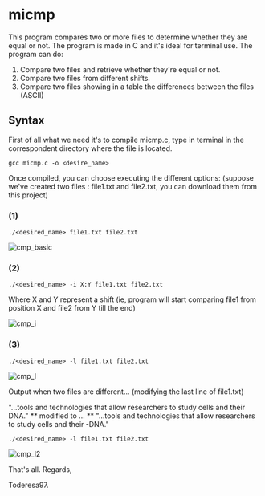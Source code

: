 # micmp

This program compares two or more files to determine whether they are equal or not. The program is made in C and it's ideal for terminal use. The program can do:
  1. Compare two files and retrieve whether they're equal or not.
  2. Compare two files from different shifts.
  3. Compare two files showing in a table the differences between the files (ASCII)

## Syntax

First of all what we need it's to compile micmp.c, type in terminal in the correspondent directory where the file is located.
```
gcc micmp.c -o <desire_name>
```

Once compiled, you can choose executing the different options: (suppose we've created two files : file1.txt and file2.txt, you can download them from this project)

### (1)
```
./<desired_name> file1.txt file2.txt
```
![cmp_basic](https://cloud.githubusercontent.com/assets/19231158/25473867/fdb06528-2b28-11e7-9cfc-24c5c95c084f.png)

### (2)
```
./<desired_name> -i X:Y file1.txt file2.txt
```
Where X and Y represent a shift (ie, program will start comparing file1 from position X and file2 from Y till the end)

![cmp_i](https://cloud.githubusercontent.com/assets/19231158/25473868/fdb0f254-2b28-11e7-84e0-9b1cd7d05d45.png)

### (3)
```
./<desired_name> -l file1.txt file2.txt
```
![cmp_l](https://cloud.githubusercontent.com/assets/19231158/25473866/fd8a1c92-2b28-11e7-93b7-c71d3b6d7787.png)

Output when two files are different... (modifying the last line of file1.txt)

"...tools and technologies that allow researchers to study cells and their DNA."  ** modified to ... **
"...tools and technologies that allow researchers to study cells and their -DNA."

```
./<desired_name> -l file1.txt file2.txt
```
![cmp_l2](https://cloud.githubusercontent.com/assets/19231158/25474260/77f953e8-2b2a-11e7-9ac6-5e694acecec5.png)




That's all.
Regards,

Toderesa97.
